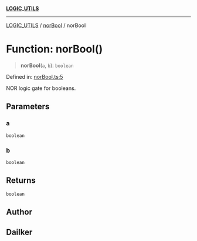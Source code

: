 [**LOGIC_UTILS**](../../README.md)

***

[LOGIC_UTILS](../../README.md) / [norBool](../README.md) / norBool

# Function: norBool()

> **norBool**(`a`, `b`): `boolean`

Defined in: [norBool.ts:5](https://github.com/dailker/everyutil/blob/2a1290e25c1270a5e1af64099b97f8d5fc086e59/src/logic/norBool.ts#L5)

NOR logic gate for booleans.

## Parameters

### a

`boolean`

### b

`boolean`

## Returns

`boolean`

## Author

## Dailker
